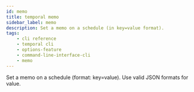 ```yaml
---
id: memo
title: temporal memo
sidebar_label: memo
description: Set a memo on a schedule (in key=value format).
tags: 
    - cli reference
    - temporal cli
    - options-feature
    - command-line-interface-cli
    - memo
---
```


Set a memo on a schedule (format: key=value).
Use valid JSON formats for value.
